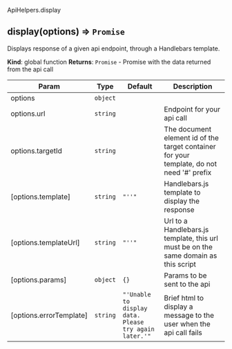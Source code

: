 <a name="display">ApiHelpers.display</a>

## display(options) ⇒ <code>Promise</code>
Displays response of a given api endpoint, through a Handlebars template.

**Kind**: global function
**Returns**: <code>Promise</code> - Promise with the data returned from the api call

| Param                   | Type                | Default                                                                              | Description                                                                               |
| ----------------------- | ------------------- | ------------------------------------------------------------------------------------ | ----------------------------------------------------------------------------------------- |
| options                 | <code>object</code> |                                                                                      |                                                                                           |
| options.url             | <code>string</code> |                                                                                      | Endpoint for your api call                                                                |
| options.targetId        | <code>string</code> |                                                                                      | The document element id of the target container for your template, do not need '#' prefix |
| [options.template]      | <code>string</code> | <code>&quot;&#x27;&#x27;&quot;</code>                                                | Handlebars.js template to display the response                                            |
| [options.templateUrl]   | <code>string</code> | <code>&quot;&#x27;&#x27;&quot;</code>                                                | Url to a Handlebars.js template, this url must be on the same domain as this script       |
| [options.params]        | <code>object</code> | <code>{}</code>                                                                      | Params to be sent to the api                                                              |
| [options.errorTemplate] | <code>string</code> | <code>&quot;&#x27;Unable to display data. Please try again later.&#x27;&quot;</code> | Brief html to display a message to the user when the api call fails                       |